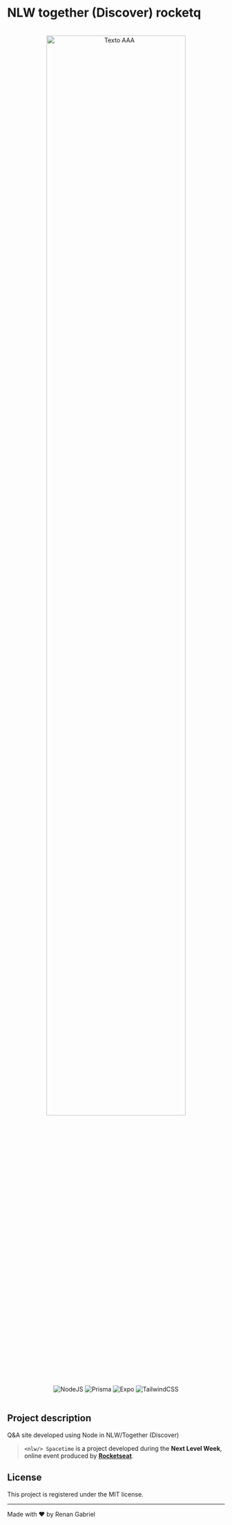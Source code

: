 # NLW together (Discover) rocketq

<br>

<div align="center">
  <a href="https://youtu.be/TvWS_5B5R1I">
    <img src=".github/assets/preview.png" alt="Texto AAA" style="width: 80%;">
  </a>

  <br>

  <a>
    <img alt="NodeJS" src="https://img.shields.io/badge/node.js-6DA55F?style=for-the-badge&logo=node.js&logoColor=white"/>
    <img alt="Prisma" src="https://img.shields.io/badge/Prisma-3982CE?style=for-the-badge&logo=Prisma&logoColor=white"/>
    <img alt="Expo" src="https://img.shields.io/badge/expo-1C1E24?style=for-the-badge&logo=expo&logoColor=#D04A37"/>
    <img alt="TailwindCSS" src="https://img.shields.io/badge/tailwindcss-%2338B2AC.svg?style=for-the-badge&logo=tailwind-css&logoColor=white"/>
  <a/>
</div>

<br>

## Project description

Q&amp;A site developed using Node in NLW/Together (Discover)

> `<nlw/> Spacetime` is a project developed during the **Next Level Week**, online event produced by [**Rocketseat**](https://www.rocketseat.com.br/).

## License

This project is registered under the MIT license.

---

Made with ❤️ by Renan Gabriel
